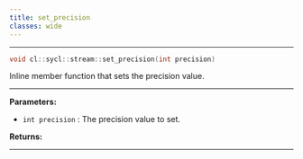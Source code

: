 ```yaml
---
title: set_precision
classes: wide
---
```



---

```cpp
void cl::sycl::stream::set_precision(int precision)
```


Inline member function that sets the precision value. 


---
**Parameters:**

 - `int precision`
: The precision value to set. 

**Returns:** 

---
